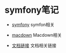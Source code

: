 # symfony笔记

- [symfony](./symfony.md) symfon相关

- [macdown](./syntax.md) Macdown相关

- [文档链接](./studyUrl.md) 文档相关链接